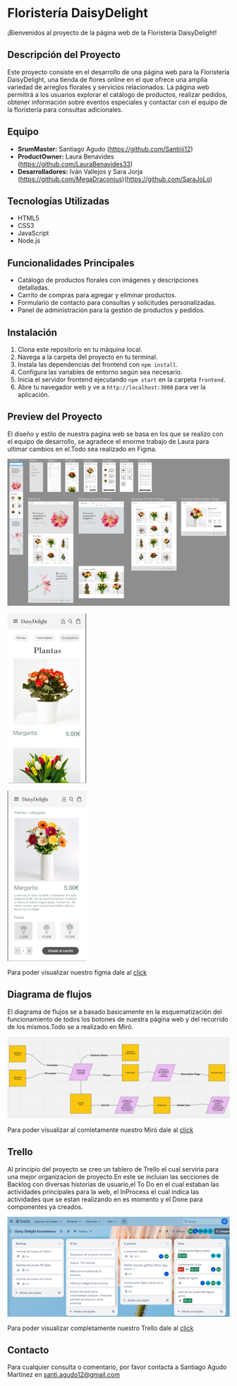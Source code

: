 # Floristería DaisyDelight

¡Bienvenidos al proyecto de la página web de la Floristería DaisyDelight!

## Descripción del Proyecto
Este proyecto consiste en el desarrollo de una página web para la Floristería DaisyDelight, una tienda de flores online en el que ofrece una amplia variedad de arreglos florales y servicios relacionados. La página web permitirá a los usuarios explorar el catálogo de productos, realizar pedidos, obtener información sobre eventos especiales y contactar con el equipo de la floristería para consultas adicionales.

## Equipo
- **SrumMaster:** Santiago Agudo (https://github.com/Santiiii12)
- **ProductOwner:** Laura Benavides (https://github.com/LauraBenavides33)
- **Desarrolladores:** Iván Vallejos y Sara Jorja (https://github.com/MegaDraconius)(https://github.com/SaraJoLo)

## Tecnologías Utilizadas
- HTML5
- CSS3
- JavaScript
- Node.js


## Funcionalidades Principales
- Catálogo de productos florales con imágenes y descripciones detalladas.
- Carrito de compras para agregar y eliminar productos.
- Formulario de contacto para consultas y solicitudes personalizadas.
- Panel de administración para la gestión de productos y pedidos.

## Instalación
1. Clona este repositorio en tu máquina local.
2. Navega a la carpeta del proyecto en tu terminal.
3. Instala las dependencias del frontend con `npm install`.
4. Configura las variables de entorno según sea necesario.
6. Inicia el servidor frontend ejecutando `npm start` en la carpeta `frontend`.
7. Abre tu navegador web y ve a `http://localhost:3000` para ver la aplicación.

## Preview del Proyecto

El diseño y estilo de nuestra pagina web se basa en los que se realizo con el equipo de desarrollo, se agradece el enorme trabajo de Laura para ultimar cambios en el.Todo sea realizado en Figma.

![](/img/readme.PNG)

![](/img/Captura.PNG)

![](/img/Capturafigma.PNG)


Para poder visualizar nuestro figma dale al [click](https://www.figma.com/file/Gl7NNI4p3zRwZQmhRyurPZ/Daisy-Delight?type=design&node-id=0-1&mode=design&t=0gcxtvfwts8xmjpA-0)


## Diagrama de flujos 
El diagrama de flujos se a basado basicamente en la esquematización del funcionamiento de todos los botones de nuestra página web y del recorrido de los mismos.Todo se a realizado en Miró.

![](/img/Capturamiro.PNG)

Para poder visualizar al comletamente nuestro Miró dale al [click](https://miro.com/app/board/uXjVKbici_w=/)

## Trello 
Al principio del proyecto se creo un tablero de Trello el cual serviria para una mejor organizacion de proyecto.En este se incluian las secciones de Backlog con diversas historias de usuario,el To Do en el cual estaban las actividades principales para la web, el InProcess el cual indica las actividades que se estan realizando en es momento y el Done para componentes ya creados.

![](/img/capturatrello.PNG)

Para poder  visualizar completamente nuestro Trello dale al [click](https://trello.com/b/XqzojNoM/daisy-delight-ecommerce)

## Contacto
Para cualquier consulta o comentario, por favor contacta a Santiago Agudo Martínez en santi.agudo12@gmail.com

